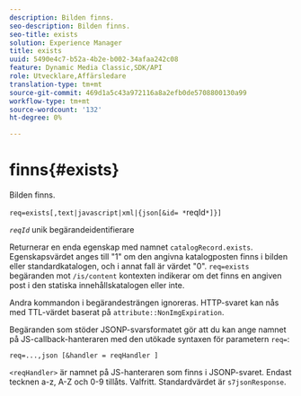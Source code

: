```yaml
---
description: Bilden finns.
seo-description: Bilden finns.
seo-title: exists
solution: Experience Manager
title: exists
uuid: 5490e4c7-b52a-4b2e-b002-34afaa242c08
feature: Dynamic Media Classic,SDK/API
role: Utvecklare,Affärsledare
translation-type: tm+mt
source-git-commit: 469d1a5c43a972116a8a2efb0de5708800130a99
workflow-type: tm+mt
source-wordcount: '132'
ht-degree: 0%

---
```



# finns{#exists}

Bilden finns.

`req=exists[,text|javascript|xml|{json[&id= *`reqId`*]}]`

*`reqId`* unik begärandeidentifierare

Returnerar en enda egenskap med namnet `catalogRecord.exists`. Egenskapsvärdet anges till &quot;1&quot; om den angivna katalogposten finns i bilden eller standardkatalogen, och i annat fall är värdet &quot;0&quot;. `req=exists` begäranden mot  `/is/content` kontexten indikerar om det finns en angiven post i den statiska innehållskatalogen eller inte.

Andra kommandon i begärandesträngen ignoreras. HTTP-svaret kan nås med TTL-värdet baserat på `attribute::NonImgExpiration`.

Begäranden som stöder JSONP-svarsformatet gör att du kan ange namnet på JS-callback-hanteraren med den utökade syntaxen för parametern `req=`:

`req=...,json [&handler = reqHandler ]`

`<reqHandler>` är namnet på JS-hanteraren som finns i JSONP-svaret. Endast tecknen a-z, A-Z och 0-9 tillåts. Valfritt. Standardvärdet är `s7jsonResponse`.
